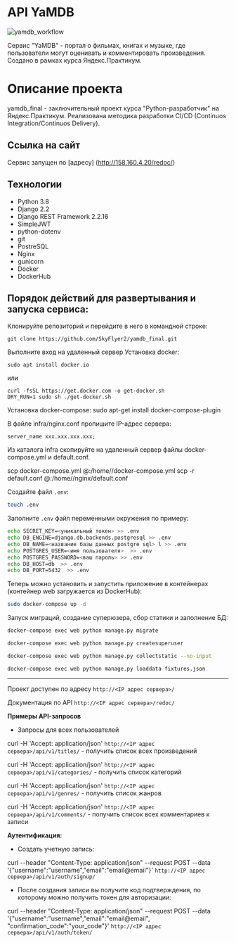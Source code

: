# API YaMDB
![yamdb_workflow](https://github.com/SkyFlyer2/yamdb_final/actions/workflows/yamdb_workflow.yml/badge.svg)

Сервис  "YaMDB" - портал о фильмах, книгах и музыке, где пользователи могут оценивать и комментировать произведения.
Создано в рамках курса Яндекс.Практикум.

# Описание проекта

yamdb_final - заключительный проект курса "Python-разработчик" на Яндекс.Практикум. Реализована методика разработки CI/CD (Continuos Integration/Continuos Delivery).

## Ссылка на сайт
Сервис запущен по [адресу] (http://158.160.4.20/redoc/)


## Технологии
* Python 3.8
* Django 2.2
* Django REST Framework 2.2.16
* SimpleJWT
* python-dotenv
* git
* PostreSQL
* Nginx
* gunicorn
* Docker
* DockerHub

## Порядок действий для развертывания и запуска сервиса:

Клонируйте репозиторий и перейдите в него в командной строке:

```
git clone https://github.com/SkyFlyer2/yamdb_final.git
```

Выполните вход на удаленный сервер
Установка docker:

```
sudo apt install docker.io
```

или

```
curl -fsSL https://get.docker.com -o get-docker.sh
DRY_RUN=1 sudo sh ./get-docker.sh
```

Установка docker-compose:
sudo apt-get install docker-compose-plugin

В файле infra/nginx.conf пропишите IP-адрес сервера:

```
server_name xxx.xxx.xxx.xxx;
```

Из каталога infra скопируйте на удаленный сервер файлы  docker-compose.yml и default.conf.

scp docker-compose.yml <username>@<host>:/home/<username>/docker-compose.yml
scp -r default.conf <username>@<host>:/home/<username>/nginx/default.conf


Cоздайте файл ```.env```:

```bash 
touch .env
```

Заполните ```.env``` файл переменными окружения по примеру:
```bash 
echo SECRET_KEY=<уникальный токен> >> .env
echo DB_ENGINE=django.db.backends.postgresql >> .env
echo DB_NAME=<название базы данных postgre sql> l >> .env
echo POSTGRES_USER=<имя пользователя>  >> .env
echo POSTGRES_PASSWORD=<ваш пароль> >> .env
echo DB_HOST=db  >> .env
echo DB_PORT=5432  >> .env
```

Теперь можно установить и запустить приложение в контейнерах (контейнер web загружается из DockerHub):
```bash 
sudo docker-compose up -d
```

Запуск миграций, создание суперюзера, сбор статики и заполнение БД:
```bash 
docker-compose exec web python manage.py migrate

docker-compose exec web python manage.py createsuperuser

docker-compose exec web python manage.py collectstatic --no-input 

docker-compose exec web python manage.py loaddata fixtures.json
```
___________________________________

Проект доступен по адресу `http://<IP адрес сервера>/`

Документация по API `http://<IP адрес сервера>/redoc/`


**Примеры API-запросов**

* Запросы для всех пользователей

curl -H 'Accept: application/json' `http://<IP адрес сервера>/api/v1/titles/` - получить список всех произведений

curl -H 'Accept: application/json' `http://<IP адрес сервера>/api/v1/categories/` - получить список категорий

curl -H 'Accept: application/json' `http://<IP адрес сервера>/api/v1/genres/` - получить список жанров

curl -H 'Accept: application/json' `http://<IP адрес сервера>/api/v1/comments/` - получить список всех комментариев к записи


**Аутентификация:**

* Создать учетную запись:

curl --header "Content-Type: application/json" --request POST --data '{"username":"username","email":"email@email"}' `http://<IP адрес сервера>/api/v1/auth/signup/`

* После создания записи вы получите код подтверждения, по которому можно получить токен для авторизации:

curl --header "Content-Type: application/json" --request POST --data '{"username":"username","email":"email@email", "confirmation_code":"your_code"}' `http://<IP адрес сервера>/api/v1/auth/token/`
